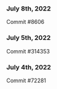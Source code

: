 ### July 8th, 2022

Commit #8606

### July 5th, 2022

Commit #314353


### July 4th, 2022

Commit #72281
